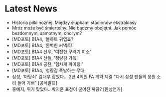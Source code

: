 # Latest News
-  Historia piłki nożnej. Między słupkami stadionów ekstraklasy
-  Mróz może być śmiertelny. Nie bądźmy obojętni. Jak pomóc bezdomnym, samotnym, chorym?
-  [MD포토] B1A4, '볼하트 귀엽죠?'
-  [MD포토] B1A4, '완벽한 커넥트!'
-  [MD포토] B1A4 신우, '여전한 꾸러기 미소'
-  [MD포토] B1A4 산들, '청량감 가득'
-  [MD포토] B1A4 공찬, '힘차게 파이팅!'
-  [MD포토] B1A4, '청량감 폭발하는 무대'
-  삼성, '마당쇠' 김대우 잡았다... 2년 4억원 FA 계약 체결 "다시 삼성 팬들의 응원 소리 들어 기뻐" [공식발표]
-  홍예지, 위기 맞았다…박지훈 표정이 굳어진 까닭? [환상연가]
